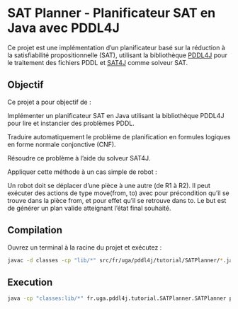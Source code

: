 # SAT Planner - Planificateur SAT en Java avec PDDL4J

Ce projet est une implémentation d’un planificateur basé sur la réduction à la satisfiabilité propositionnelle (SAT), utilisant la bibliothèque [PDDL4J](http://pddl4j.imag.fr) pour le traitement des fichiers PDDL et [SAT4J](https://www.sat4j.org/) comme solveur SAT.

## Objectif
Ce projet a pour objectif de :

Implémenter un planificateur SAT en Java utilisant la bibliothèque PDDL4J pour lire et instancier des problèmes PDDL.

Traduire automatiquement le problème de planification en formules logiques en forme normale conjonctive (CNF).

Résoudre ce problème à l’aide du solveur SAT4J.

Appliquer cette méthode à un cas simple de robot :

Un robot doit se déplacer d’une pièce à une autre (de R1 à R2). Il peut exécuter des actions de type move(from, to) avec pour précondition qu’il se trouve dans la pièce from, et pour effet qu’il se retrouve dans to. Le but est de générer un plan valide atteignant l’état final souhaité.

## Compilation

Ouvrez un terminal à la racine du projet et exécutez :

```bash
javac -d classes -cp "lib/*" src/fr/uga/pddl4j/tutorial/SATPlanner/*.java
```
## Execution
```bash
java -cp "classes:lib/*" fr.uga.pddl4j.tutorial.SATPlanner.SATPlanner pddl/domain.pddl pddl/p01.pddl

```
